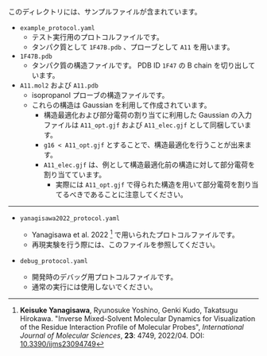 このディレクトリには、サンプルファイルが含まれています。

- `example_protocol.yaml`
  - テスト実行用のプロトコルファイルです。
  - タンパク質として `1F47B.pdb` 、プローブとして `A11` を用います。
- `1F47B.pdb`
  - タンパク質の構造ファイルです。 PDB ID `1F47` の B chain を切り出しています。
- `A11.mol2` および `A11.pdb`
  - isopropanol プローブの構造ファイルです。
  - これらの構造は Gaussian を利用して作成されています。
    - 構造最適化および部分電荷の割り当てに利用した Gaussian の入力ファイルは `A11_opt.gjf` および `A11_elec.gjf` として同梱しています。
    - `g16 < A11_opt.gjf` とすることで、構造最適化を行うことが出来ます。
    - `A11_elec.gjf` は、例として構造最適化前の構造に対して部分電荷を割り当てています。
      - 実際には `A11_opt.gjf` で得られた構造を用いて部分電荷を割り当てるべきであることに注意してください。

-----

- `yanagisawa2022_protocol.yaml`
  - Yanagisawa et al. 2022 [^1] で用いられたプロトコルファイルです。
  - 再現実験を行う際には、このファイルを参照してください。
- `debug_protocol.yaml`
  - 開発時のデバッグ用プロトコルファイルです。
  - 通常の実行には使用しないでください。



  [^1]:**Keisuke Yanagisawa**, Ryunosuke Yoshino, Genki Kudo, Takatsugu Hirokawa. "Inverse Mixed-Solvent Molecular Dynamics for Visualization of the Residue Interaction Profile of Molecular Probes", *International Journal of Molecular Sciences*, **23**: 4749, 2022/04. DOI: [10.3390/ijms23094749](https://doi.org/10.3390/ijms23094749)
